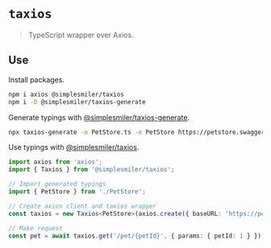 # `taxios`

> TypeScript wrapper over Axios.

## Use

Install packages.

```sh
npm i axios @simplesmiler/taxios
npm i -D @simplesmiler/taxios-generate
```

Generate typings with [@simplesmiler/taxios-generate](https://github.com/simplesmiler/taxios/tree/master/packages/taxios-generate).

```sh
npx taxios-generate -o PetStore.ts -e PetStore https://petstore.swagger.io/v2/swagger.json
```

Use typings with [@simplesmiler/taxios](https://github.com/simplesmiler/taxios/tree/master/packages/taxios).

```ts
import axios from 'axios';
import { Taxios } from '@simplesmiler/taxios';

// Import generated typings
import { PetStore } from './PetStore';

// Create axios client and taxios wrapper
const taxios = new Taxios<PetStore>(axios.create({ baseURL: 'https://petstore.swagger.io/v2' }));

// Make request
const pet = await taxios.get('/pet/{petId}', { params: { petId: 1 } });
```
